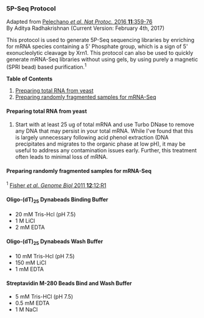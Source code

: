 ### 5P-Seq Protocol
Adapted from [Pelechano *et al. Nat Protoc.* 2016 **11**:359-76](https://www.ncbi.nlm.nih.gov/pubmed/?term=genome-wide+quantification+of+5'-phosphorylated)<br />
By Aditya Radhakrishnan (Current Version: February 4th, 2017)

This protocol is used to generate 5P-Seq sequencing libraries by enriching for mRNA species containing a 5' Phosphate group, which is a sign of 5' exonucleolytic cleavage by Xrn1. This protocol can also be used to quickly generate mRNA-Seq libraries without using gels, by using purely a magnetic (SPRI bead) based purification.<sup>1</sup>

**Table of Contents**

1. [Preparing total RNA from yeast](#preparing-total-rna-from-yeast)
2. [Preparing randomly fragmented samples for mRNA-Seq](#test)

#### Preparing total RNA from yeast

1) Start with at least 25 ug of total mRNA and use Turbo DNase to remove any DNA that may persist in your total mRNA. While I've found that this is largely unnecessary following acid phenol extraction (DNA precipitates and migrates to the organic phase at low pH), it may be useful to address any contamination issues early. Further, this treatment often leads to minimal loss of mRNA.

#### Preparing randomly fragmented samples for mRNA-Seq


<sup>1</sup> [Fisher *et al. Genome Biol* 2011 **12**:12:R1](https://www.ncbi.nlm.nih.gov/pubmed/21205303)

#### Oligo-(dT)<sub>25</sub> Dynabeads Binding Buffer

* 20 mM Tris-Hcl (pH 7.5)
* 1 M LiCl
* 2 mM EDTA

#### Oligo-(dT)<sub>25</sub> Dynabeads Wash Buffer

* 10 mM Tris-Hcl (pH 7.5)
* 150 mM LiCl
* 1 mM EDTA

#### Streptavidin M-280 Beads Bind and Wash Buffer

* 5 mM Tris-HCl (pH 7.5)
* 0.5 mM EDTA
* 1 M NaCl
